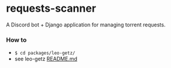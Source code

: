 # requests-scanner

A Discord bot + Django application for managing torrent requests.

### How to

* `$ cd packages/leo-getz/`
* see leo-getz [README.md](packages/leo-getz/README.md)
